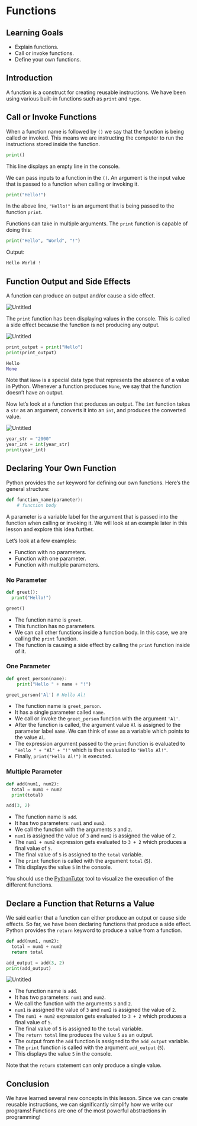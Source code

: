 # Functions

## Learning Goals

- Explain functions.
- Call or invoke functions.
- Define your own functions.

## Introduction

A function is a construct for creating reusable instructions. We have been using
various built-in functions such as `print` and `type`.

## Call or Invoke Functions

When a function name is followed by `()` we say that the function is being
called or invoked. This means we are instructing the computer to run the
instructions stored inside the function.

```python
print()
```

This line displays an empty line in the console.

We can pass inputs to a function in the `()`. An argument is the input value
that is passed to a function when calling or invoking it.

```python
print("Hello!")
```

In the above line, `"Hello!"` is an argument that is being passed to the
function `print`.

Functions can take in multiple arguments. The `print` function is capable of
doing this:

```python
print("Hello", "World", "!")
```

Output:

```python
Hello World !
```

## Function Output and Side Effects

A function can produce an output and/or cause a side effect.

![Untitled](https://curriculum-content.s3.amazonaws.com/intro-to-coding-python/functions/01.png)

The `print` function has been displaying values in the console. This is called a
side effect because the function is not producing any output.

![Untitled](https://curriculum-content.s3.amazonaws.com/intro-to-coding-python/functions/02.png)

```python
print_output = print("Hello")
print(print_output)
```

```python
Hello
None
```

Note that `None` is a special data type that represents the absence of a value
in Python. Whenever a function produces `None`, we say that the function doesn’t
have an output.

Now let’s look at a function that produces an output. The `int` function takes a
`str` as an argument, converts it into an `int`, and produces the converted
value.

![Untitled](https://curriculum-content.s3.amazonaws.com/intro-to-coding-python/functions/03.png)

```python
year_str = "2000"
year_int = int(year_str)
print(year_int)
```

## Declaring Your Own Function

Python provides the `def` keyword for defining our own functions. Here’s the
general structure:

```python
def function_name(parameter):
	# function body
```

A parameter is a variable label for the argument that is passed into the
function when calling or invoking it. We will look at an example later in this
lesson and explore this idea further.

Let’s look at a few examples:

- Function with no parameters.
- Function with one parameter.
- Function with multiple parameters.

### No Parameter

```python
def greet():
  print("Hello!")

greet()
```

- The function name is `greet`.
- This function has no parameters.
- We can call other functions inside a function body. In this case, we are
  calling the `print` function.
- The function is causing a side effect by calling the `print` function inside
  of it.

### One Parameter

```python
def greet_person(name):
	print("Hello " + name + "!")

greet_person('Al') # Hello Al!
```

- The function name is `greet_person`.
- It has a single parameter called `name`.
- We call or invoke the `greet_person` function with the argument `'Al'`.
- After the function is called, the argument value `Al` is assigned to the
  parameter label `name`. We can think of `name` as a variable which points to
  the value `Al`.
- The expression argument passed to the `print` function is evaluated to
  `"Hello " + "Al" + "!"` which is then evaluated to `"Hello Al!"`.
- Finally, `print("Hello Al!")` is executed.

### Multiple Parameter

```python
def add(num1, num2):
  total = num1 + num2
  print(total)

add(3, 2)
```

- The function name is `add`.
- It has two parameters: `num1` and `num2`.
- We call the function with the arguments `3` and `2`.
- `num1` is assigned the value of `3` and `num2` is assigned the value of `2`.
- The `num1 + num2` expression gets evaluated to `3 + 2` which produces a final
  value of `5`.
- The final value of `5` is assigned to the `total` variable.
- The `print` function is called with the argument `total` (`5`).
- This displays the value `5` in the console.

You should use the
[PythonTutor](https://pythontutor.com/python-debugger.html#mode=edit) tool to
visualize the execution of the different functions.

## Declare a Function that Returns a Value

We said earlier that a function can either produce an output or cause side
effects. So far, we have been declaring functions that produce a side effect.
Python provides the `return` keyword to produce a value from a function.

```python
def add(num1, num2):
  total = num1 + num2
  return total

add_output = add(3, 2)
print(add_output)
```

![Untitled](https://curriculum-content.s3.amazonaws.com/intro-to-coding-python/functions/04.png)

- The function name is `add`.
- It has two parameters: `num1` and `num2`.
- We call the function with the arguments `3` and `2`.
- `num1` is assigned the value of `3` and `num2` is assigned the value of `2`.
- The `num1 + num2` expression gets evaluated to `3 + 2` which produces a final
  value of `5`.
- The final value of `5` is assigned to the `total` variable.
- The `return total` line produces the value `5` as an output.
- The output from the `add` function is assigned to the `add_output` variable.
- The `print` function is called with the argument `add_output` (`5`).
- This displays the value `5` in the console.

Note that the `return` statement can only produce a single value.

## Conclusion

We have learned several new concepts in this lesson. Since we can create
reusable instructions, we can significantly simplify how we write our programs!
Functions are one of the most powerful abstractions in programming!
